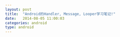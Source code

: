 ```yaml
---
layout: post
title:  "Android的Handler, Message, Looper学习笔记!"
date:   2014-08-05 11:00:03
categories: android
type: android
---
```

